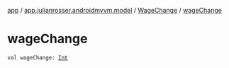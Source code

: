 [app](../../index.md) / [app.julianrosser.androidmvvm.model](../index.md) / [WageChange](index.md) / [wageChange](./wage-change.md)

# wageChange

`val wageChange: `[`Int`](https://kotlinlang.org/api/latest/jvm/stdlib/kotlin/-int/index.html)